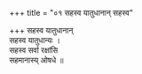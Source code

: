 +++
title = "०१ सहस्व यातुधानान् सहस्व"

+++
सहस्व यातुधानान्  
सहस्व यातुधान्यः ।  
सहस्व सर्वा रक्षांसि  
सहमानास्य् ओषधे ॥